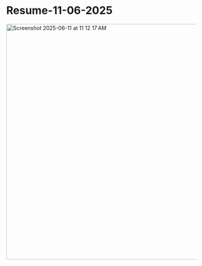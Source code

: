 # Resume-11-06-2025
<img width="625" alt="Screenshot 2025-06-11 at 11 12 17 AM" src="https://github.com/user-attachments/assets/825fdf14-3230-400d-b99e-37b4024d3731" />
